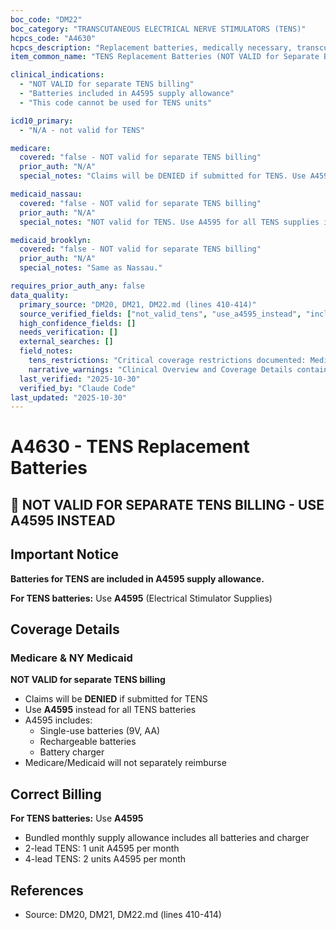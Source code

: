 ```yaml
---
boc_code: "DM22"
boc_category: "TRANSCUTANEOUS ELECTRICAL NERVE STIMULATORS (TENS)"
hcpcs_code: "A4630"
hcpcs_description: "Replacement batteries, medically necessary, transcutaneous electrical stimulator, owned by patient"
item_common_name: "TENS Replacement Batteries (NOT VALID for Separate Billing)"

clinical_indications:
  - "NOT VALID for separate TENS billing"
  - "Batteries included in A4595 supply allowance"
  - "This code cannot be used for TENS units"

icd10_primary:
  - "N/A - not valid for TENS"

medicare:
  covered: "false - NOT valid for separate TENS billing"
  prior_auth: "N/A"
  special_notes: "Claims will be DENIED if submitted for TENS. Use A4595 instead for all TENS batteries. Medicare/Medicaid will not separately reimburse. A4595 includes single-use and rechargeable batteries plus charger."

medicaid_nassau:
  covered: "false - NOT valid for separate TENS billing"
  prior_auth: "N/A"
  special_notes: "NOT valid for TENS. Use A4595 for all TENS supplies including batteries."

medicaid_brooklyn:
  covered: "false - NOT valid for separate TENS billing"
  prior_auth: "N/A"
  special_notes: "Same as Nassau."

requires_prior_auth_any: false
data_quality:
  primary_source: "DM20, DM21, DM22.md (lines 410-414)"
  source_verified_fields: ["not_valid_tens", "use_a4595_instead", "included_in_a4595", "single_use_rechargeable"]
  high_confidence_fields: []
  needs_verification: []
  external_searches: []
  field_notes:
    tens_restrictions: "Critical coverage restrictions documented: Medicare excludes CLBP, NY Medicaid only knee OA"
    narrative_warnings: "Clinical Overview and Coverage Details contain critical restriction warnings synthesized from source"
  last_verified: "2025-10-30"
  verified_by: "Claude Code"
last_updated: "2025-10-30"
---
```


# A4630 - TENS Replacement Batteries

## 🚨 NOT VALID FOR SEPARATE TENS BILLING - USE A4595 INSTEAD

## Important Notice
**Batteries for TENS are included in A4595 supply allowance.**

**For TENS batteries:** Use **A4595** (Electrical Stimulator Supplies)

## Coverage Details

### Medicare & NY Medicaid
**NOT VALID for separate TENS billing**
- Claims will be **DENIED** if submitted for TENS
- Use **A4595** instead for all TENS batteries
- A4595 includes:
  - Single-use batteries (9V, AA)
  - Rechargeable batteries
  - Battery charger
- Medicare/Medicaid will not separately reimburse

## Correct Billing
**For TENS batteries:** Use **A4595**
- Bundled monthly supply allowance includes all batteries and charger
- 2-lead TENS: 1 unit A4595 per month
- 4-lead TENS: 2 units A4595 per month

## References
- Source: DM20, DM21, DM22.md (lines 410-414)
